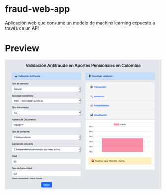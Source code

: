 # fraud-web-app
Aplicación web que consume un modelo de machine learning expuesto a través de un API

# Preview
![Arquitectura](/webapp.png)

